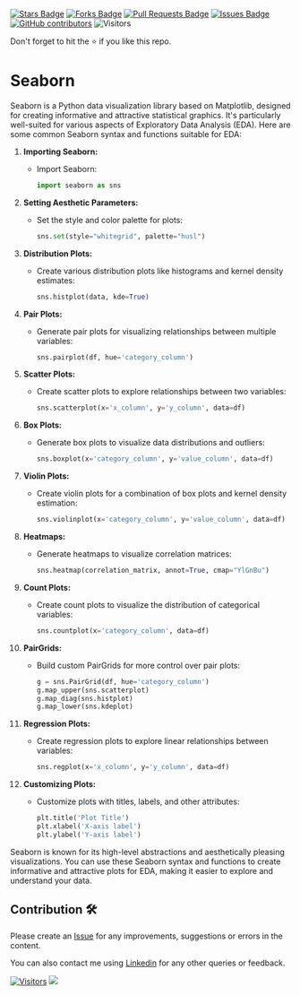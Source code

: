 
<a href="https://github.com/drshahizan/Python_EDA/stargazers"><img src="https://img.shields.io/github/stars/drshahizan/Python_EDA" alt="Stars Badge"/></a>
<a href="https://github.com/drshahizan/Python_EDA/network/members"><img src="https://img.shields.io/github/forks/drshahizan/Python_EDA" alt="Forks Badge"/></a>
<a href="https://github.com/drshahizan/Python_EDA/pulls"><img src="https://img.shields.io/github/issues-pr/drshahizan/Python_EDA" alt="Pull Requests Badge"/></a>
<a href="https://github.com/drshahizan/Python_EDA/issues"><img src="https://img.shields.io/github/issues/drshahizan/Python_EDA" alt="Issues Badge"/></a>
<a href="https://github.com/drshahizan/Python_EDA/graphs/contributors"><img alt="GitHub contributors" src="https://img.shields.io/github/contributors/drshahizan/Python_EDA?color=2b9348"></a>
![Visitors](https://api.visitorbadge.io/api/visitors?path=https%3A%2F%2Fgithub.com%2Fdrshahizan%2FPython_EDA&labelColor=%23d9e3f0&countColor=%23697689&style=flat)

Don't forget to hit the :star: if you like this repo.

# Seaborn

Seaborn is a Python data visualization library based on Matplotlib, designed for creating informative and attractive statistical graphics. It's particularly well-suited for various aspects of Exploratory Data Analysis (EDA). Here are some common Seaborn syntax and functions suitable for EDA:

1. **Importing Seaborn:**
   - Import Seaborn:

      ```python
      import seaborn as sns
      ```

2. **Setting Aesthetic Parameters:**
   - Set the style and color palette for plots:

      ```python
      sns.set(style="whitegrid", palette="husl")
      ```

3. **Distribution Plots:**
   - Create various distribution plots like histograms and kernel density estimates:

      ```python
      sns.histplot(data, kde=True)
      ```

4. **Pair Plots:**
   - Generate pair plots for visualizing relationships between multiple variables:

      ```python
      sns.pairplot(df, hue='category_column')
      ```

5. **Scatter Plots:**
   - Create scatter plots to explore relationships between two variables:

      ```python
      sns.scatterplot(x='x_column', y='y_column', data=df)
      ```

6. **Box Plots:**
   - Generate box plots to visualize data distributions and outliers:

      ```python
      sns.boxplot(x='category_column', y='value_column', data=df)
      ```

7. **Violin Plots:**
   - Create violin plots for a combination of box plots and kernel density estimation:

      ```python
      sns.violinplot(x='category_column', y='value_column', data=df)
      ```

8. **Heatmaps:**
   - Generate heatmaps to visualize correlation matrices:

      ```python
      sns.heatmap(correlation_matrix, annot=True, cmap="YlGnBu")
      ```

9. **Count Plots:**
   - Create count plots to visualize the distribution of categorical variables:

      ```python
      sns.countplot(x='category_column', data=df)
      ```

10. **PairGrids:**
    - Build custom PairGrids for more control over pair plots:

       ```python
       g = sns.PairGrid(df, hue='category_column')
       g.map_upper(sns.scatterplot)
       g.map_diag(sns.histplot)
       g.map_lower(sns.kdeplot)
       ```

11. **Regression Plots:**
    - Create regression plots to explore linear relationships between variables:

       ```python
       sns.regplot(x='x_column', y='y_column', data=df)
       ```

12. **Customizing Plots:**
    - Customize plots with titles, labels, and other attributes:

       ```python
       plt.title('Plot Title')
       plt.xlabel('X-axis label')
       plt.ylabel('Y-axis label')
       ```

Seaborn is known for its high-level abstractions and aesthetically pleasing visualizations. You can use these Seaborn syntax and functions to create informative and attractive plots for EDA, making it easier to explore and understand your data.

## Contribution 🛠️
Please create an [Issue](https://github.com/drshahizan/Python_EDA/issues) for any improvements, suggestions or errors in the content.

You can also contact me using [Linkedin](https://www.linkedin.com/in/drshahizan/) for any other queries or feedback.

[![Visitors](https://api.visitorbadge.io/api/visitors?path=https%3A%2F%2Fgithub.com%2Fdrshahizan&labelColor=%23697689&countColor=%23555555&style=plastic)](https://visitorbadge.io/status?path=https%3A%2F%2Fgithub.com%2Fdrshahizan)
![](https://hit.yhype.me/github/profile?user_id=81284918)


